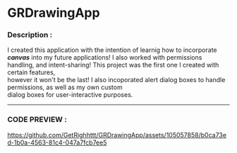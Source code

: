 # GRDrawingApp

### Description :

<p>I created this application with the intention of learnig how to incorporate<br>
<b><em>canvas</b></em> into my future applications! I also worked with permissions<br>
handling, and intent-sharing! This project was the first one I created with certain features,<br>
however it won't be the last!
I also incoporated alert dialog boxes to handle permissions, as well as my own custom<br>
dialog boxes for user-interactive purposes.
<hr>

### CODE PREVIEW : 

https://github.com/GetRighhttt/GRDrawingApp/assets/105057858/b0ca73ed-1b0a-4563-81c4-047a7fcb7ee5
